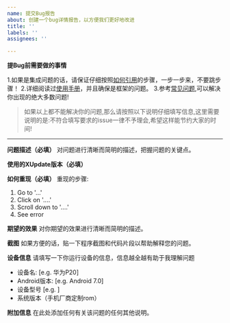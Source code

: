 ```yaml
---
name: 提交Bug报告
about: 创建一个bug详情报告，以方便我们更好地改进
title: ''
labels: ''
assignees: ''

---
```


**提Bug前需要做的事情**

1.如果是集成问题的话，请保证仔细按照[如何引用](https://github.com/xuexiangjys/XUpdate/wiki/%E5%A6%82%E4%BD%95%E5%BC%95%E7%94%A8)的步骤，一步一步来，不要跳步骤！
2.详细阅读过[使用手册](https://github.com/xuexiangjys/XUpdate/wiki)，并且确保是框架的问题。
3.参考[常见问题](https://github.com/xuexiangjys/XUpdate/wiki/%E5%B8%B8%E8%A7%81%E9%97%AE%E9%A2%98),可以解决你出现的绝大多数问题!

> 如果以上都不能解决你的问题,那么请按照以下说明仔细填写信息,这里需要说明的是:不符合填写要求的issue一律不予理会,希望这样能节约大家的时间!

----

**问题描述（必填）**
对问题进行清晰而简明的描述，把握问题的关键点。

**使用的XUpdate版本（必填）**


**如何重现（必填）**
重现的步骤:
1. Go to '...'
2. Click on '....'
3. Scroll down to '....'
4. See error

**期望的效果**
对你期望的效果进行清晰而简明的描述。

**截图**
如果方便的话，贴一下程序截图和代码片段以帮助解释您的问题。

**设备信息**
请填写一下你运行设备的信息，信息越全越有助于我理解问题
 - 设备名: [e.g. 华为P20]
 - Android版本: [e.g. Android 7.0]
 - 设备型号 [e.g. ]
 - 系统版本（手机厂商定制rom）

**附加信息**
在此处添加任何有关该问题的任何其他说明。
